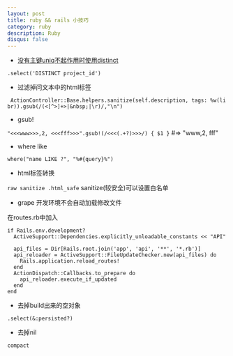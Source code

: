 ```yaml
---
layout: post
title: ruby && rails 小技巧
category: ruby
description: Ruby
disqus: false
---
```


* [没有主键uniq不起作用时使用distinct](http://stackoverflow.com/questions/9658881/rails-select-unique-values-from-a-column)

`.select('DISTINCT project_id')`

* 过滤掉问文本中的html标签

` ActionController::Base.helpers.sanitize(self.description, tags: %w(li br)).gsub(/(<[^>]+>|&nbsp;|\r)/,"\n")`

* gsub!

`"<<<www>>>,2, <<<fff>>>".gsub!(/<<<(.+?)>>>/) { $1 }` #=> "www,2, fff"

* where like

`where("name LIKE ?", "%#{query}%")`

* html标签转换

`raw sanitize .html_safe` sanitize(较安全)可以设置白名单

* grape 开发环境不会自动加载修改文件

在routes.rb中加入

```
if Rails.env.development?
  ActiveSupport::Dependencies.explicitly_unloadable_constants << "API"

  api_files = Dir[Rails.root.join('app', 'api', '**', '*.rb')]
  api_reloader = ActiveSupport::FileUpdateChecker.new(api_files) do
    Rails.application.reload_routes!
  end
  ActionDispatch::Callbacks.to_prepare do
    api_reloader.execute_if_updated
  end
end
```

* 去掉build出来的空对象

`.select(&:persisted?)`

* 去掉nil

`compact`